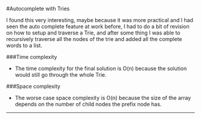 #Autocomplete with Tries

I found this very interesting, maybe because it was more practical and I had seen the auto complete feature at work before, I had to do a bit of revision on how to setup and traverse a Trie,
and after some thing I was able to recursively traverse all the nodes of the trie and added all the complete words to a list. 

###Time complexity
- The time complexity for the final solution is O(n) because the solution would still go through the whole Trie.

###Space complexity
- The worse case space complexity is O(n) because the size of the array depends on the number of child nodes the 
prefix node has.
---
